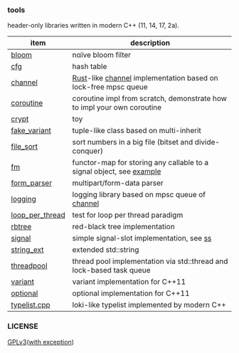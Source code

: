 ### tools

header-only libraries written in modern C++ (11, 14, 17, 2a).


|item| description |
|-|-|
|[bloom](./bloom)| nαïve bloom filter |
|[cfg](./cfg)| hash table |
|[channel](./channel) | [Rust](https://www.rust-lang.org)-like [channel](https://doc.rust-lang.org/std/sync/mpsc/fn.channel.html) implementation based on lock-free mpsc queue |
|[coroutine](./coroutine) | coroutine impl from scratch, demonstrate how to impl your own coroutine |
|[crypt](./crypt) | toy |
|[fake_variant](./fake_variant)| tuple-like class based on multi-inherit |
|[file_sort](./file_sort)| sort numbers in a big file (bitset and divide-conquer) |
|[fm](./fm)| functor-map for storing any callable to a signal object, see [example](./fm/test.cpp) |
|[form_parser](./form_parser)| multipart/form-data parser |
|[logging](./logging)| logging library based on mpsc queue of [channel](./channel) |
|[loop_per_thread](./loop_per_thread)| test for loop per thread paradigm |
|[rbtree](./rbtree)| red-black tree implementation |
|[signal](./signal)| simple signal-slot implementation, see [ss](https://github.com/abbycin/ss) |
|[string_ext](./string_ext)| extended std::string |
|[threadpool](./threadpool)| thread pool implementation via std::thread and lock-based task queue |
|[variant](./variant) | variant implementation for C++11 |
|[optional](./optional) | optional implementation for C++11 |
|[typelist.cpp](./typelist.cpp) | loki-like typelist implemented by modern C++ |

### LICENSE
[GPLv3](./LICENSE)([with exception](https://gcc.gnu.org/onlinedocs/libstdc++/manual/license.html))
